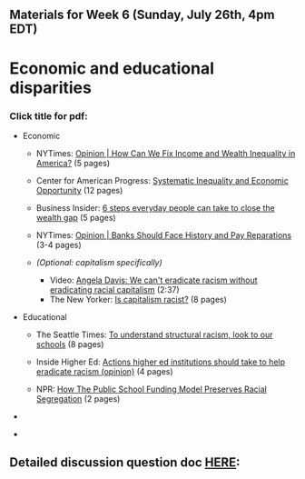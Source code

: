 ## Materials for Week 6 (Sunday, July 26th, 4pm EDT)
# Economic and educational disparities
### Click title for pdf:

- Economic
  - NYTimes: <a href="week6/america-needs-repairs-nytimes.pdf">Opinion | How Can We Fix Income and Wealth Inequality in America?</a> (5 pages)
  - Center for American Progress: <a href="https://www.americanprogress.org/issues/race/reports/2019/08/07/472910/systematic-inequality-economic-opportunity/">Systematic Inequality and Economic Opportunity</a> (12 pages)
  - Business Insider: <a href="https://www.businessinsider.com/personal-finance/steps-everyday-people-can-take-close-the-wealth-gap-2020-7">6 steps everyday people can take to close the wealth gap</a> (5 pages)
   - NYTimes: <a href="week6/banks-reparations.pdf">Opinion | Banks Should Face History and Pay Reparations</a> (3-4 pages)
   
  - *(Optional: capitalism specifically)*
    - Video: <a href="https://www.youtube.com/watch?v=qhh3CMkngkY">Angela Davis: We can't eradicate racism without eradicating racial capitalism</a> (2:37)
    - The New Yorker: <a href="week6/is-capitalism-racist.pdf">Is capitalism racist?</a> (8 pages)
    
- Educational
  - The Seattle Times: <a href="week6/racism-ed-seattle.pdf">To understand structural racism, look to our schools</a> (8 pages)
  
  - Inside Higher Ed: <a href="https://www.insidehighered.com/views/2020/07/02/actions-higher-ed-institutions-should-take-help-eradicate-racism-opinion">Actions higher ed institutions should take to help eradicate racism (opinion)</a> (4 pages)
  
  - NPR: <a href="https://www.npr.org/sections/live-updates-protests-for-racial-justice/2020/07/07/888469809/how-funding-model-preserves-racial-segregation-in-public-schools">How The Public School Funding Model Preserves Racial Segregation</a> (2 pages)
  
- <a href=""></a>
- <a href=""></a>

## Detailed discussion question doc [HERE](https://docs.google.com/document/d/1TdS8_imyBg4qw1W1u_eMtGpB4Uc6zJG7hTBhhEM9_uM/edit?usp=sharing): 


